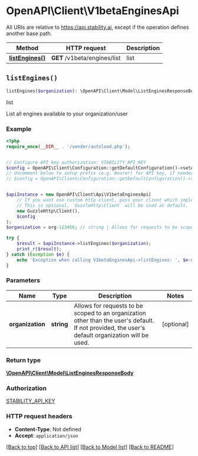 # OpenAPI\Client\V1betaEnginesApi

All URIs are relative to https://api.stability.ai, except if the operation defines another base path.

| Method | HTTP request | Description |
| ------------- | ------------- | ------------- |
| [**listEngines()**](V1betaEnginesApi.md#listEngines) | **GET** /v1beta/engines/list | list |


## `listEngines()`

```php
listEngines($organization): \OpenAPI\Client\Model\ListEnginesResponseBody
```

list

List all engines available to your organization/user

### Example

```php
<?php
require_once(__DIR__ . '/vendor/autoload.php');


// Configure API key authorization: STABILITY_API_KEY
$config = OpenAPI\Client\Configuration::getDefaultConfiguration()->setApiKey('Authorization', 'YOUR_API_KEY');
// Uncomment below to setup prefix (e.g. Bearer) for API key, if needed
// $config = OpenAPI\Client\Configuration::getDefaultConfiguration()->setApiKeyPrefix('Authorization', 'Bearer');


$apiInstance = new OpenAPI\Client\Api\V1betaEnginesApi(
    // If you want use custom http client, pass your client which implements `GuzzleHttp\ClientInterface`.
    // This is optional, `GuzzleHttp\Client` will be used as default.
    new GuzzleHttp\Client(),
    $config
);
$organization = org-123456; // string | Allows for requests to be scoped to an organization other than the user's default.  If not provided, the user's default organization will be used.

try {
    $result = $apiInstance->listEngines($organization);
    print_r($result);
} catch (Exception $e) {
    echo 'Exception when calling V1betaEnginesApi->listEngines: ', $e->getMessage(), PHP_EOL;
}
```

### Parameters

| Name | Type | Description  | Notes |
| ------------- | ------------- | ------------- | ------------- |
| **organization** | **string**| Allows for requests to be scoped to an organization other than the user&#39;s default.  If not provided, the user&#39;s default organization will be used. | [optional] |

### Return type

[**\OpenAPI\Client\Model\ListEnginesResponseBody**](../Model/ListEnginesResponseBody.md)

### Authorization

[STABILITY_API_KEY](../../README.md#STABILITY_API_KEY)

### HTTP request headers

- **Content-Type**: Not defined
- **Accept**: `application/json`

[[Back to top]](#) [[Back to API list]](../../README.md#endpoints)
[[Back to Model list]](../../README.md#models)
[[Back to README]](../../README.md)
